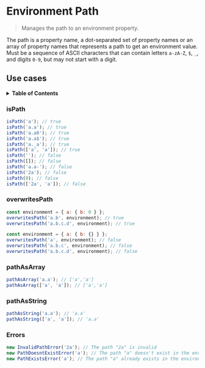 # Environment Path

> Manages the path to an environment property.

The path is a property name, a dot-separated set of property names or an array of property names
that represents a path to get an environment value. Must be a sequence of ASCII characters that can contain
letters `a-zA-Z`, `$`, `_`, and digits `0-9`, but may not start with a digit.

## Use cases

<details>
  <summary><strong>Table of Contents</strong></summary>
  <ol>
    <li><a href="#ispath">isPath</a></li>
    <li><a href="#overwritespath">overwritesPath</a></li>
    <li><a href="#pathasarray">pathAsArray</a></li>
    <li><a href="#pathasstring">pathAsString</a></li>
    <li><a href="#errors">Errors</a></li>
  </ol>
</details>

### isPath

```js
isPath('a'); // true
isPath('a.a'); // true
isPath('a.a0'); // true
isPath('a.a$'); // true
isPath('a._a'); // true
isPath(['a', 'a']); // true
isPath(''); // false
isPath([]); // false
isPath('a.a-'); // false
isPath('2a'); // false
isPath(0); // false
isPath(['2a', 'a']); // false
```

### overwritesPath

```js
const environment = { a: { b: 0 } };
overwritesPath('a.b', environment); // true
overwritesPath('a.b.c.d', environment); // true
```

```js
const environment = { a: { b: {} } };
overwritesPath('a', environment); // false
overwritesPath('a.b.c', environment); // false
overwritesPath('a.b.c.d', environment); // false
```

### pathAsArray

```js
pathAsArray('a.a'); // ['a','a']
pathAsArray(['a', 'a']); // ['a','a']
```

### pathAsString

```js
pathAsString('a.a'); // 'a.a'
pathAsString(['a', 'a']); // 'a.a'
```

### Errors

```js
new InvalidPathError('2a'); // The path "2a" is invalid
new PathDoesntExistError('a'); // The path "a" doesn't exist in the environment
new PathExistsError('a'); // The path "a" already exists in the environment
```
